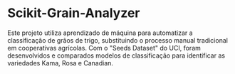 # Scikit-Grain-Analyzer
Este projeto utiliza aprendizado de máquina para automatizar a classificação de grãos de trigo, substituindo o processo manual tradicional em cooperativas agrícolas. Com o "Seeds Dataset" do UCI, foram desenvolvidos e comparados modelos de classificação para identificar as variedades Kama, Rosa e Canadian.
